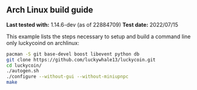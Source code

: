 Arch Linux build guide
----------------------

**Last tested with:** 1.14.6-dev (as of 22884709)
**Test date:** 2022/07/15

This example lists the steps necessary to setup and build a command line only
luckycoind on archlinux:

```sh
pacman -S git base-devel boost libevent python db
git clone https://github.com/luckywhale13/luckycoin.git
cd luckycoin/
./autogen.sh
./configure --without-gui --without-miniupnpc
make
```
